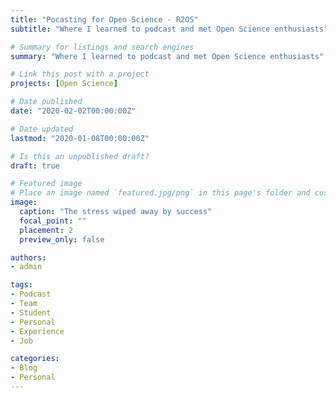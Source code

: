 ```yaml
---
title: "Pocasting for Open Science - R2OS"
subtitle: "Where I learned to podcast and met Open Science enthusiasts"

# Summary for listings and search engines
summary: "Where I learned to podcast and met Open Science enthusiasts"

# Link this post with a project
projects: [Open Science]

# Date published
date: "2020-02-02T00:00:00Z"

# Date updated
lastmod: "2020-01-08T00:00:00Z"

# Is this an unpublished draft?
draft: true

# Featured image
# Place an image named `featured.jpg/png` in this page's folder and customize its options here.
image:
  caption: "The stress wiped away by success"
  focal_point: ""
  placement: 2
  preview_only: false

authors:
- admin

tags:
- Podcast
- Team
- Student
- Personal
- Experience
- Job

categories:
- Blog
- Personal
---
```


